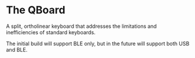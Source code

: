 # The QBoard

A split, ortholinear keyboard that addresses the limitations and inefficiencies of standard keyboards. 

The initial build will support BLE only, but in the future will support both USB and BLE.






